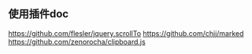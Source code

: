 ## 使用插件doc
https://github.com/flesler/jquery.scrollTo
https://github.com/chjj/marked
https://github.com/zenorocha/clipboard.js